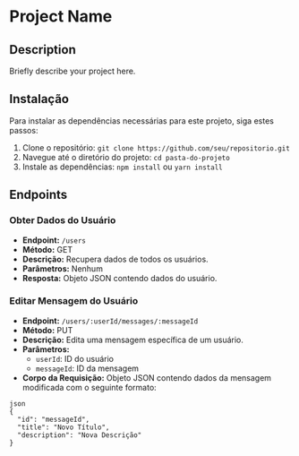 # Project Name

## Description

Briefly describe your project here.

## Instalação

Para instalar as dependências necessárias para este projeto, siga estes passos:

1. Clone o repositório: `git clone https://github.com/seu/repositorio.git`
2. Navegue até o diretório do projeto: `cd pasta-do-projeto`
3. Instale as dependências: `npm install` ou `yarn install`

## Endpoints

### Obter Dados do Usuário

- **Endpoint:** `/users`
- **Método:** GET
- **Descrição:** Recupera dados de todos os usuários.
- **Parâmetros:** Nenhum
- **Resposta:** Objeto JSON contendo dados do usuário.

### Editar Mensagem do Usuário

- **Endpoint:** `/users/:userId/messages/:messageId`
- **Método:** PUT
- **Descrição:** Edita uma mensagem específica de um usuário.
- **Parâmetros:**
  - `userId`: ID do usuário
  - `messageId`: ID da mensagem
- **Corpo da Requisição:** Objeto JSON contendo dados da mensagem modificada com o seguinte formato:

```
json
{
  "id": "messageId",
  "title": "Novo Título",
  "description": "Nova Descrição"
}

```